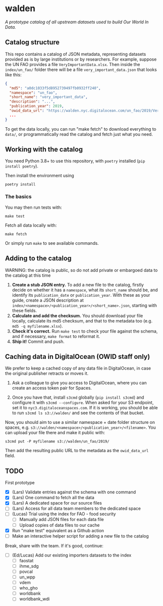 # walden

_A prototype catalog of all upstream datasets used to build Our World In Data._

## Catalog structure

This repo contains a catalog of JSON metadata, representing datasets provided as is by large institutions or by researchers. For example, suppose the UN FAO provides a file `VeryImportantData.xlsx`. Then inside the `index/un_fao/` folder there will be a file `very_important_data.json` that looks like this:

```json
{
  "md5": "a0dc1033f5d8952739497fb0932ff240",
  "namespace": "un_fao",
  "short_name": "very_important_data",
  "description": "...",
  "publication_year": 2019,
  "owid_data_url": "https://walden.nyc.digitalocean.com/un_fao/2019/VeryImportantData.xlsx",
  ...
}
```

To get the data locally, you can run "make fetch" to download everything to `data/`, or programmatically read the catalog and fetch just what you need.

## Working with the catalog


You need Python 3.8+ to use this repository, with `poetry` installed (`pip install poetry`). 

Then install the environment using

```
poetry install
```

### The basics

You may then run tests with:

```
make test
```

Fetch all data locally with:

```
make fetch
```

Or simply run `make` to see available commands.

## Adding to the catalog

WARNING: the catalog is public, so do not add private or embargoed data to the catalog at this time

1. **Create a stub JSON entry.** To add a new file to the catalog, firstly decide on whether it has a `namespace`, what its `short_name` should be, and identify its `publication_date` or `publication_year`. With these as your guide, create a JSON description at `index/<namespace>/<publication_year>/<short_name>.json`, starting with these fields.
2. **Calculate and add the checksum.** You should download your file locally, calculate its md5 checksum, and that to the metadata too (e.g. `md5 -q myfilename.xlsx`).
3. **Check it's correct.** Run `make test` to check your file against the schema, and if necessary, `make format` to reformat it.
4. **Ship it!** Commit and push.

## Caching data in DigitalOcean (OWID staff only)

We prefer to keep a cached copy of any data file in DigitalOcean, in case the original publisher retracts or moves it.

1. Ask a colleague to give you access to DigitalOcean, where you can create an access token pair for Spaces.

2. Once you have that, install `s3cmd` globally (`pip install s3cmd`) and configure it with `s3cmd --configure`. When asked for your S3 endpoint, set it to `nyc3.digitaloceanspaces.com`. If it is working, you should be able to run `s3cmd ls s3://walden/` and see the contents of that bucket.

Now, you should aim to use a similar namespace + date folder structure on spaces, e.g. `s3://walden/<namespace>/<publication_year>/<filename>`. You can upload your file there and make it public with:

```
s3cmd put -P myfilename s3://walden/un_fao/2019/
```

Then add the resulting public URL to the metadata as the `owid_data_url` field.

## TODO

First prototype

- [X] (Lars) Validate entries against the schema with one command
- [X] (Lars) One command to fetch all the data
- [X] (Lars) A dedicated space for our source files
- [ ] (Lars) Access for all data team members to the dedicated space
- [ ] (Lucas) Trial using the index for FAO - food security
    - [ ] Manually add JSON files for each data file
    - [ ] Upload copies of data files to our cache
- [X] Run "make test" equivalent as a Github action
- [ ] Make an interactive helper script for adding a new file to the catalog

Break, share with the team. If it's good, continue:

- [ ] (Ed/Lucas) Add our existing importers datasets to the index
    - [ ] faostat
    - [ ] ihme_sdg
    - [ ] povcal
    - [ ] un_wpp
    - [ ] vdem
    - [ ] who_gho
    - [ ] worldbank
    - [ ] worldbank_wdi
